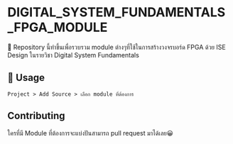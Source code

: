 # DIGITAL_SYSTEM_FUNDAMENTALS_FPGA_MODULE

📢 Repository นี้ทำขึ้นเพื่อรวบรวม module ต่างๆที่ใช้ในการสร้างวงจรบอร์ด FPGA ด้วย ISE Design ในรายวิชา Digital System Fundamentals

## 📃 Usage

```
Project > Add Source > เลือก module ที่ต้องการ
```

## Contributing
ใครที่มี Module ที่ต้องการจะแบ่งปันสามารถ pull request มาได้เลย😀
